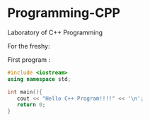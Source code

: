 # Programming-CPP
Laboratory of C++ Programming

For the freshy: 

First program : 
```cpp
#include <iostream>
using namespace std;

int main(){
   cout << "Hello C++ Program!!!!" << '\n';
   return 0;
}
```
